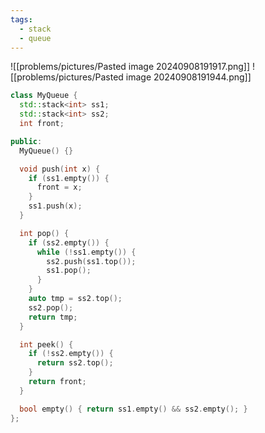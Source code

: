 ```yaml
---
tags:
  - stack
  - queue
---
```

![[problems/pictures/Pasted image 20240908191917.png]]
![[problems/pictures/Pasted image 20240908191944.png]]

```c++
class MyQueue {
  std::stack<int> ss1;
  std::stack<int> ss2;
  int front;

public:
  MyQueue() {}

  void push(int x) {
    if (ss1.empty()) {
      front = x;
    }
    ss1.push(x);
  }

  int pop() {
    if (ss2.empty()) {
      while (!ss1.empty()) {
        ss2.push(ss1.top());
        ss1.pop();
      }
    }
    auto tmp = ss2.top();
    ss2.pop();
    return tmp;
  }

  int peek() {
    if (!ss2.empty()) {
      return ss2.top();
    }
    return front;
  }

  bool empty() { return ss1.empty() && ss2.empty(); }
};
```